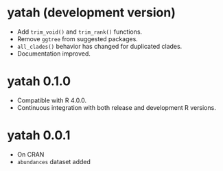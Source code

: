 # yatah (development version)

* Add `trim_void()` and `trim_rank()` functions.
* Remove `ggtree` from suggested packages.
* `all_clades()` behavior has changed for duplicated clades.
* Documentation improved.

# yatah 0.1.0

* Compatible with R 4.0.0.
* Continuous integration with both release and development R versions.

# yatah 0.0.1

* On CRAN
* `abundances` dataset added 


